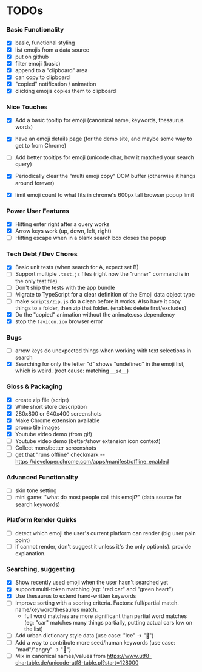 # TODOs

### Basic Functionality

- [x] basic, functional styling
- [x] list emojis from a data source
- [x] put on github
- [x] filter emoji (basic)
- [x] append to a "clipboard" area
- [x] can copy to clipboard
- [x] "copied" notification / animation
- [x] clicking emojis copies them to clipboard

### Nice Touches

- [x] Add a basic tooltip for emoji (canonical name, keywords, thesaurus words)
- [x] have an emoji details page (for the demo site, and maybe some way to get to from Chrome)
- [ ] Add better tooltips for emoji (unicode char, how it matched your search query)
- [x] Periodically clear the "multi emoji copy" DOM buffer (otherwise it hangs around forever)
- [x] limit emoji count to what fits in chrome's 600px tall browser popup limit


### Power User Features

- [x] Hitting enter right after a query works
- [x] Arrow keys work (up, down, left, right)
- [ ] Hitting escape when in a blank search box closes the popup

### Tech Debt / Dev Chores

- [x] Basic unit tests (when search for A, expect set B)
- [ ] Support multiple `.test.js` files (right now the "runner" command is in the only test file)
- [ ] Don't ship the tests with the app bundle
- [ ] Migrate to TypeScript for a clear definition of the Emoji data object type
- [ ] make `scripts/zip.js` do a clean before it works. Also have it copy things to a folder, then zip that folder. (enables delete first/excludes)
- [x] Do the "copied" animation without the animate.css dependency
- [x] stop the `favicon.ico` browser error

### Bugs

- [ ] arrow keys do unexpected things when working with text selections in search
- [x] Searching for only the letter "d" shows "undefined" in the emoji list, which is weird. (root cause: matching `__id__`)

### Gloss & Packaging

- [x] create zip file (script)
- [x] Write short store description
- [x] 280x800 or 640x400 screenshots
- [x] Make Chrome extension available
- [x] promo tile images
- [x] Youtube video demo (from gif)
- [ ] Youtube video demo (better/show extension icon context)
- [ ] Collect more/better screenshots
- [ ] get that "runs offline" checkmark -- https://developer.chrome.com/apps/manifest/offline_enabled

### Advanced Functionality

- [ ] skin tone setting
- [ ] mini game: "what do most people call this emoji?" (data source for search keywords)

### Platform Render Quirks

- [ ] detect which emoji the user's current platform can render (big user pain point)
- [ ] if cannot render, don't suggest it unless it's the only option(s). provide explanation.

### Searching, suggesting

- [x] Show recently used emoji when the user hasn't searched yet
- [x] support multi-token matching (eg: "red car" and "green heart")
- [x] Use thesaurus to extend hand-written keywords
- [ ] Improve sorting with a scoring criteria. Factors: full/partial match. name/keyword/thesaurus match.
  - full word matches are more significant than partial word matches (eg: "car" matches many things partially, putting actual cars low on the list)
- [ ] Add urban dictionary style data (use case: "ice" -> "💎")
- [ ] Add a way to contribute more seed/human keywords (use case: "mad"/"angry" -> "🤬")
- [ ] Mix in canonical names/values from https://www.utf8-chartable.de/unicode-utf8-table.pl?start=128000